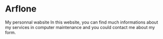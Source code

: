 # Arflone
My personnal wabsite
In this website, you can find much informations about my services in computer maintenance
and you could contact me about my form.
